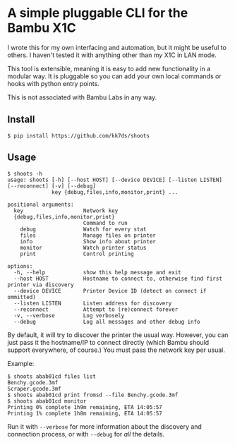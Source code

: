 # A simple pluggable CLI for the Bambu X1C

I wrote this for my own interfacing and automation, but it might be useful
to others. I haven't tested it with anything other than *my* X1C in LAN mode.

This tool is extensible, meaning it is easy to add new functionality in a
modular way. It is pluggable so you can add your own local commands or
hooks with python entry points.

This is not associated with Bambu Labs in any way.

## Install
```
$ pip install https://github.com/kk7ds/shoots
```

## Usage
```
$ shoots -h
usage: shoots [-h] [--host HOST] [--device DEVICE] [--listen LISTEN] [--reconnect] [-v] [--debug]
              key {debug,files,info,monitor,print} ...

positional arguments:
  key                   Network key
  {debug,files,info,monitor,print}
                        Command to run
    debug               Watch for every stat
    files               Manage files on printer
    info                Show info about printer
    monitor             Watch printer status
    print               Control printing

options:
  -h, --help            show this help message and exit
  --host HOST           Hostname to connect to, otherwise find first printer via discovery
  --device DEVICE       Printer Device ID (detect on connect if ommitted)
  --listen LISTEN       Listen address for discovery
  --reconnect           Attempt to (re)connect forever
  -v, --verbose         Log verbosely
  --debug               Log all messages and other debug info
```

By default, it will try to discover the printer the usual way. However, you
can just pass it the hostname/IP to connect directly (which Bambu should
support everywhere, of course.) You must pass the network key per usual.

Example:
```
$ shoots abab01cd files list
Benchy.gcode.3mf
Scraper.gcode.3mf
$ shoots abab01cd print fromsd --file Benchy.gcode.3mf
$ shoots abab01cd monitor
Printing 0% complete 1h9m remaining, ETA 14:05:57
Printing 1% complete 1h8m remaining, ETA 14:05:57
```

Run it with `--verbose` for more information about the discovery and connection
process, or with `--debug` for *all* the details.
